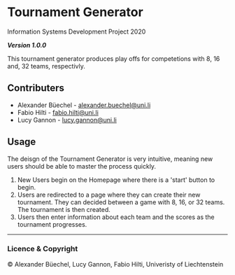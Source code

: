 # Tournament Generator
 Information Systems Development Project 2020
 
 ***Version 1.0.0***
 
 This tournament generator produces play offs for competetions with 8, 16 and, 32 teams, respectivly. 
 
 ## Contributers
 
 * Alexander Büechel - alexander.buechel@uni.li
 * Fabio Hilti - fabio.hilti@uni.li
 * Lucy Gannon - lucy.gannon@uni.li 
 
 ## Usage 
The deisgn of the Tournament Generator is very intuitive, meaning new users should be able to master the process quickly. 

1. New Users begin on the Homepage where there is a 'start' button to begin. 
2. Users are redirected to a page where they can create their new tournament. They can decided between a game with 8, 16, or 32 teams. The tournament is then created. 
3. Users then enter information about each team and the scores as the tournament progresses.


 ______
 ### Licence & Copyright 
 
 © Alexander Büechel, Lucy Gannon, Fabio Hilti, Univeristy of Liechtenstein 
